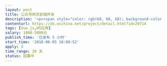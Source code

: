 ```yaml
---                
layout: post       
title: 公众号网页前端开发           
description: '<p><span style="color: rgb(68, 68, 68); background-color: rgb(248, 248, 248);">需求：订餐项目公众号网页前端开发，后台接口和UI切图已准备好，开发直接上手，要求使用vue开发，深圳广州地区优先</span></p><p><br></p><p><span style="color: rgb(68, 68, 68); background-color: rgb(248, 248, 248);">验收标准：接口测试完毕可以正常显示后台数据</span></p><p><br></p><p><span style="color: rgb(68, 68, 68); background-color: rgb(248, 248, 248);">项目资料：需求清单和效果图见附件</span></p>'     
contenturl: https://zb.oschina.net/project/detail.html?id=20714      
tags: [Vue.js,H5应用]            
salary: 1000-3000元          
publish_time: '已发布 5 小时'         
start_time: '2018-06-05 18:08:52'           
apply: 3                   
time_range: 20 天              
status: 招募中                  
---                 
```

